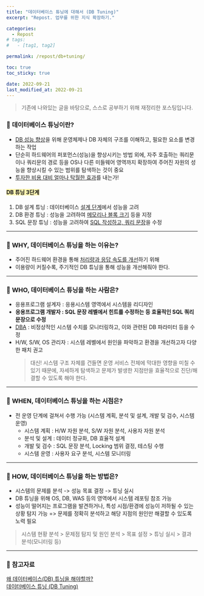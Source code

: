 ```yaml
---
title: "데이터베이스 튜닝에 대해서 (DB Tuning)"
excerpt: "Repost. 업무를 위한 지식 확장하기."

categories:
  - Repost
# tags:
#   - [tag1, tag2]

permalink: /repost/db+tuning/

toc: true
toc_sticky: true

date: 2022-09-21
last_modified_at: 2022-09-21
---
```


> 기존에 나와있는 글을 바탕으로, 스스로 공부하기 위해 재정리한 포스팅입니다.
 

### 🧩 <b>데이터베이스 튜닝이란?</b>
- <u>DB 성능 향상</u>을 위해 운영체제나 DB 자체의 구조를 이해하고, 필요한 요소를 변경하는 작업
- 단순히 하드웨어의 퍼포먼스(성능)을 향상시키는 방법 외에, 자주 호출하는 쿼리문이나 쿼리문의 경로 등을 OS나 다른 미들웨어 영역까지 확장하여 주어진 자원의 성능을 향상시킬 수 있는 범위를 탐색하는 것이 중요
- <u>투자한 비용 대비 얼마나 탁월한 효과</u>를 내는가!

#### <span style="background-color:#fff5b1;"><b>DB 튜닝 3단계</b></span>
1. DB 설계 튜닝 : 데이터베이스 <u>설계 단계</u>에서 성능을 고려
2. DB 환경 튜닝 : 성능을 고려하여 <u>메모리나 블록 크기</u> 등을 지정
3. SQL 문장 튜닝 : 성능을 고려하여 <u>SQL 작성하고, 쿼리 문장</u>을 수정

---

### 🧩 <b>WHY, 데이터베이스 튜닝을 하는 이유는?</b>
- 주어진 하드웨어 환경을 통해 <u>처리량과 응답 속도를 개선</u>하기 위해
- 이용량이 커질수록, 주기적인 DB 튜닝을 통해 성능을 개선해줘야 한다.

---

### 🧩 <b>WHO, 데이터베이스 튜닝을 하는 사람은?</b>
- 응용프로그램 설계자 : 응용시스템 영역에서 시스템을 리디자인
- <b>응용프로그램 개발자 : SQL 문장 레벨에서 힌트를 수정하는 등 효율적인 SQL 쿼리문장으로 수정</b>
- [DBA](https://mozi.tistory.com/242) : 비정상적인 시스템 수치를 모니터링하고, 이와 관련된 DB 파라미터 등을 수정
- H/W, S/W, OS 관리자 : 시스템 레벨에서 원인을 파악하고 환경을 개선하고자 다양한 패치 권고
  > 대신! 시스템 구조 자체를 건들면 운영 서비스 전체에 막대한 영향을 미칠 수 있기 때문에, 자세하게 탐색하고 문제가 발생한 지점만을 효율적으로 진단/해결할 수 있도록 해야 한다.

---

### 🧩 <b>WHEN, 데이터베이스 튜닝을 하는 시점은?</b>
- 전 운영 단계에 걸쳐서 수행 가능 (시스템 계획, 분석 및 설계, 개발 및 검수, 시스템 운영)
  - 시스템 계획 : H/W 자원 분석, S/W 자원 분석, 사용자 자원 분석
  - 분석 및 설계 : 데이터 정규화, DB 효율적 설계
  - 개발 및 검수 : SQL 문장 분석, Locking 범위 결정, 테스팅 수행
  - 시스템 운영 : 사용자 요구 분석, 시스템 모니터링

---

### 🧩 <b>HOW, 데이터베이스 튜닝을 하는 방법은?</b>
- 시스템의 문제를 분석 -> 성능 목표 결정 -> 튜닝 실시
- DB 튜닝을 위해 OS, DB, WAS 등의 영역에서 시스템 레포팅 참조 가능
- 성능이 떨어지는 프로그램을 발견하거나, 특성 시점/환경에 성능이 저하될 수 있는 상황 탐지 가능 => 문제를 정확히 분석하고 해당 지점의 원인만 해결할 수 있도록 노력 필요
> 시스템 현황 분석 > 문제점 탐지 및 원인 분석 > 목표 설정 > 튜닝 실시 > 결과 분석(모니터링 등)

---

### 🧩 <b>참고자료</b>
[왜 데이터베이스(DB) 튜닝을 해야할까?](https://travislife.tistory.com/25) <br>
[데이터베이스 튜닝 (DB Tuning)](http://blog.skby.net/%EB%8D%B0%EC%9D%B4%ED%84%B0%EB%B2%A0%EC%9D%B4%EC%8A%A4-%ED%8A%9C%EB%8B%9D-db-tuning/) 
